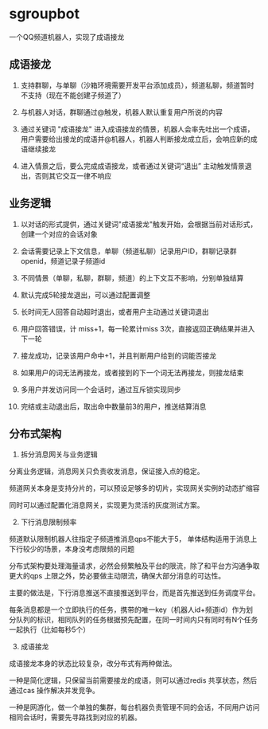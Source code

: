 # sgroupbot
一个QQ频道机器人，实现了成语接龙


## 成语接龙

1. 支持群聊，与单聊（沙箱环境需要开发平台添加成员），频道私聊，频道暂时不支持（现在不能创建子频道了）

2. 与机器人对话，群聊通过@触发，机器人默认重复用户所说的内容

3. 通过关键词 "成语接龙" 进入成语接龙的情景，机器人会率先吐出一个成语，用户需要给出接龙的成语并@机器人，机器人判断接龙成立后，会响应新的成语继续接龙

4. 进入情景之后，要么完成成语接龙，或者通过关键词“退出” 主动触发情景退出，否则其它交互一律不响应



## 业务逻辑

1.  以对话的形式提供，通过关键词"成语接龙"触发开始，会根据当前对话形式，创建一个对应的会话对象

2.  会话需要记录上下文信息，单聊（频道私聊）记录用户ID，群聊记录群openid，频道记录子频道id

3. 不同情景（单聊，私聊，群聊，频道）的上下文互不影响，分别单独结算

4. 默认完成5轮接龙退出，可以通过配置调整

5. 长时间无人回答自动超时退出，或者用户主动通过关键词退出

6. 用户回答错误，计 miss+1，每一轮累计miss 3次，直接返回正确结果并进入下一轮

7. 接龙成功，记录该用户命中+1，并且判断用户给到的词能否接龙

8. 如果用户的词无法再接龙，或者接到的下一个词无法再接龙，则接龙结束

9. 多用户并发访问同一个会话时，通过互斥锁实现同步

10. 完结或主动退出后，取出命中数量前3的用户，推送结算消息



## 分布式架构

1. 拆分消息网关与业务逻辑

分离业务逻辑，消息网关只负责收发消息，保证接入点的稳定。

频道网关本身是支持分片的，可以预设足够多的切片，实现网关实例的动态扩缩容

同时可以通过配置化消息网关，实现更为灵活的灰度测试方案。


2. 下行消息限制频率

频道默认限制机器人往指定子频道推消息qps不能大于5， 单体结构适用于消息上下行较少的场景，本身没考虑限频的问题

分布式架构要处理海量请求，必然会频繁触及平台的限流，除了和平台方沟通争取更大的qps 上限之外，势必要做主动限流，确保大部分消息的可达性。

主要的做法是，下行消息推送不直接推送到平台，而是首先推送到任务调度平台。

每条消息都是一个立即执行的任务，携带的唯一key（机器人id+频道id）作为划分队列的标识，相同队列的任务根据预先配置，在同一时间内只有同时有N个任务一起执行（比如每秒5个）


3. 成语接龙

成语接龙本身的状态比较复杂，改分布式有两种做法。

一种是简化逻辑，只保留当前需要接龙的成语，则可以通过redis 共享状态，然后通过cas 操作解决并发竞争。

一种是网游化，做一个单独的集群，每台机器负责管理不同的会话，不同用户访问相同会话时，需要先寻路找到对应的机器。
